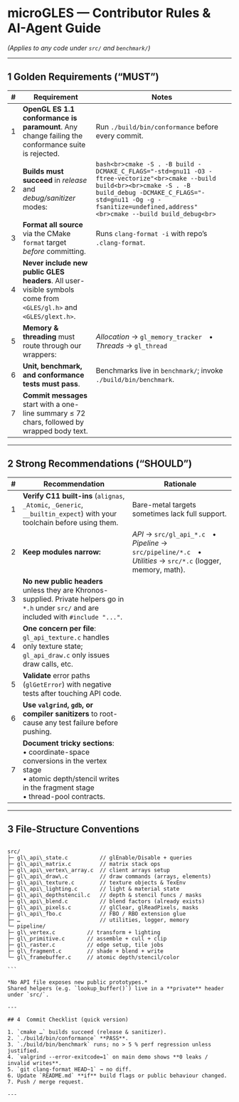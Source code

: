 # microGLES — Contributor Rules & AI-Agent Guide  
*(Applies to any code under `src/` and `benchmark/`)*

---

## 1  Golden Requirements (“**MUST**”)

| # | Requirement | Notes |
|---|-------------|-------|
| 1 | **OpenGL ES 1.1 conformance is paramount**. Any change failing the conformance suite is rejected. | Run `./build/bin/conformance` before every commit. |
| 2 | **Builds must succeed** in *release* and *debug/sanitizer* modes: | ```bash<br>cmake -S . -B build -DCMAKE_C_FLAGS="-std=gnu11 -O3 -ftree-vectorize"<br>cmake --build build<br><br>cmake -S . -B build_debug -DCMAKE_C_FLAGS="-std=gnu11 -Og -g -fsanitize=undefined,address"<br>cmake --build build_debug<br>``` |
| 3 | **Format all source** via the CMake `format` target *before* committing. | Runs `clang-format -i` with repo’s `.clang-format`. |
| 4 | **Never include new public GLES headers**. All user-visible symbols come from `<GLES/gl.h>` and `<GLES/glext.h>`. |
| 5 | **Memory & threading** must route through our wrappers: | *Allocation* → `gl_memory_tracker` • *Threads* → `gl_thread` |
| 6 | **Unit, benchmark, and conformance tests must pass**. | Benchmarks live in `benchmark/`; invoke `./build/bin/benchmark`. |
| 7 | **Commit messages** start with a one-line summary ≤ 72 chars, followed by wrapped body text. |

---

## 2  Strong Recommendations (“**SHOULD**”)

| # | Recommendation | Rationale |
|---|----------------|-----------|
| 1 | **Verify C11 built-ins** (`alignas`, `_Atomic`, `_Generic`, `__builtin_expect`) with your toolchain before using them. | Bare-metal targets sometimes lack full support. |
| 2 | **Keep modules narrow:** | *API* → `src/gl_api_*.c` • *Pipeline* → `src/pipeline/*.c` • *Utilities* → `src/*.c` (logger, memory, math). |
| 3 | **No new public headers** unless they are Khronos-supplied. Private helpers go in `*.h` under `src/` and are included with `#include "..."`. |
| 4 | **One concern per file**:<br>`gl_api_texture.c` handles only texture state; `gl_api_draw.c` only issues draw calls, etc. |
| 5 | **Validate** error paths (`glGetError`) with negative tests after touching API code. |
| 6 | **Use `valgrind`, `gdb`, or compiler sanitizers** to root-cause any test failure before pushing. |
| 7 | **Document tricky sections**: <br>  • coordinate-space conversions in the vertex stage <br>  • atomic depth/stencil writes in the fragment stage <br>  • thread-pool contracts. |

---

## 3  File-Structure Conventions

````

src/
├─ gl\_api\_state.c          // glEnable/Disable + queries
├─ gl\_api\_matrix.c         // matrix stack ops
├─ gl\_api\_vertex\_array.c  // client arrays setup
├─ gl\_api\_draw\.c          // draw commands (arrays, elements)
├─ gl\_api\_texture.c        // texture objects & TexEnv
├─ gl\_api\_lighting.c       // light & material state
├─ gl\_api\_depthstencil.c   // depth & stencil funcs / masks
├─ gl\_api\_blend.c          // blend factors (already exists)
├─ gl\_api\_pixels.c         // glClear, glReadPixels, masks
├─ gl\_api\_fbo.c            // FBO / RBO extension glue
├─ …                         // utilities, logger, memory
└─ pipeline/
├─ gl\_vertex.c          // transform + lighting
├─ gl\_primitive.c       // assemble + cull + clip
├─ gl\_raster.c          // edge setup, tile jobs
├─ gl\_fragment.c        // shade + blend + write
└─ gl\_framebuffer.c     // atomic depth/stencil/color

```

*No API file exposes new public prototypes.*  
Shared helpers (e.g. `lookup_buffer()`) live in a **private** header under `src/`.

---

## 4  Commit Checklist (quick version)

1. `cmake …` builds succeed (release & sanitizer).
2. `./build/bin/conformance` **PASS**.
3. `./build/bin/benchmark` runs; no > 5 % perf regression unless justified.
4. `valgrind --error-exitcode=1` on main demo shows **0 leaks / invalid writes**.
5. `git clang-format HEAD~1` → no diff.
6. Update `README.md` **if** build flags or public behaviour changed.
7. Push / merge request.

---
